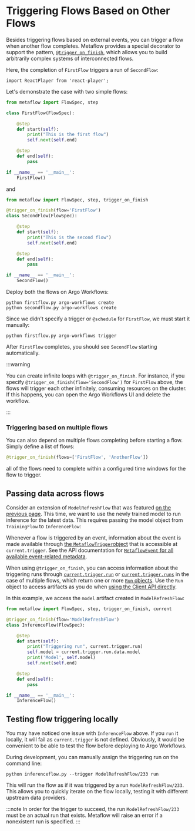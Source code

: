 
# Triggering Flows Based on Other Flows

Besides triggering flows based on external events, you can trigger a flow when
another flow completes. Metaflow provides a special decorator to support the
pattern, [`@trigger_on_finish`](/api/flow-decorators/trigger_on_finish), which
allows you to build arbitrarily complex systems of interconnected flows.

Here, the completion of `FirstFlow` triggers a run of `SecondFlow`:

```mdx-code-block
import ReactPlayer from 'react-player';
```

<ReactPlayer playing controls muted loop url='/assets/et-flows.mp4' width='100%' height='100%'/>

Let's demonstrate the case with two simple flows:

```python
from metaflow import FlowSpec, step

class FirstFlow(FlowSpec):

    @step
    def start(self):
        print("This is the first flow")
        self.next(self.end)

    @step
    def end(self):
        pass

if __name__ == '__main__':
    FirstFlow()
```

and 

```python
from metaflow import FlowSpec, step, trigger_on_finish

@trigger_on_finish(flow='FirstFlow')
class SecondFlow(FlowSpec):

    @step
    def start(self):
        print("This is the second flow")
        self.next(self.end)

    @step
    def end(self):
        pass

if __name__ == '__main__':
    SecondFlow()
```

Deploy both the flows on Argo Workflows:
```
python firstflow.py argo-workflows create
python secondflow.py argo-workflows create
```

Since we didn't specify a trigger or `@schedule` for `FirstFlow`, we must start it manually:
```
python firstflow.py argo-workflows trigger
```

After `FirstFlow` completes, you should see `SecondFlow` starting automatically.

:::warning

You can create infinite loops with `@trigger_on_finish`. For instance, if you
specify `@trigger_on_finish(flow='SecondFlow')` for `FirstFlow` above, the
flows will trigger each other infinitely, consuming resources on the cluster.
If this happens, you can open the Argo Workflows UI and delete the workflow.

:::

### Triggering based on multiple flows

You can also depend on multiple flows completing before starting a flow. Simply define a list of flows:
```python
@trigger_on_finish(flows=['FirstFlow', 'AnotherFlow'])
```
all of the flows need to complete within a configured time windows for the flow to trigger.

## Passing data across flows

Consider an extension of `ModelRefreshFlow` that was featured
[on the previous
page](/production/event-triggering/external-events#passing-parameters-in-events).
This time, we want to use the newly trained model to run inference for the
latest data. This requires passing the model object from `TrainingFlow` to
`InferenceFlow`:

<ReactPlayer playing controls muted loop url='/assets/et-combo.mp4' width='100%' height='100%'/>

Whenever a flow is triggered by an event, information about the event is made
available through
[the `MetaflowTrigger`object](/api/client#metaflowtrigger)
that is accessible at `current.trigger`. See the
API documentation for [`MetaflowEvent` for all available event-related
metadata](/api/client#metaflowevent).

When using `@trigger_on_finish`, you can access information about the triggering
runs through
[`current.trigger.run`](/api/current#trigger-and-trigger_on_finish) or
[`current.trigger.runs`](/api/current#trigger-and-trigger_on_finish) in
the case of multiple flows, which return one or more
[`Run` objects](/metaflow/client#properties-related-to-runs). Use the
`Run` object to access artifacts as you do when
[using the Client API directly](/metaflow/client).

In this example, we access the `model` artifact created in `ModelRefreshFlow`:

```python
from metaflow import FlowSpec, step, trigger_on_finish, current

@trigger_on_finish(flow='ModelRefreshFlow')
class InferenceFlow(FlowSpec):

    @step
    def start(self):
        print("Triggering run", current.trigger.run)
        self.model = current.trigger.run.data.model
        print('Model', self.model)
        self.next(self.end)

    @step
    def end(self):
        pass

if __name__ == '__main__':
    InferenceFlow()
```

## Testing flow triggering locally

You may have noticed one issue with `InferenceFlow` above. If you `run` it
locally, it will fail as `current.trigger` is not defined. Obviously, it would
be convenient to be able to test the flow before deploying to Argo Workflows.

During development, you can manually assign the triggering run on the command line:

```
python inferenceflow.py --trigger ModelRefreshFlow/233 run
```

This will run the flow as if it was triggered by a run `ModelRefreshFlow/233`.
This allows you to quickly iterate on the flow locally, testing it with
different upstream data providers.

:::note
In order for the trigger to succeed, the run `ModelRefreshFlow/233` must be an actual run that exists.
Metaflow will raise an error if a nonexistent run is specified.
:::


